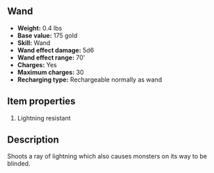 ## Wand
- **Weight:** 0.4 lbs
- **Base value:** 175 gold
- **Skill:** Wand
- **Wand effect damage:** 5d6
- **Wand effect range:** 70'
- **Charges:** Yes
- **Maximum charges:** 30
- **Recharging type:** Rechargeable normally as wand
## Item properties
1. Lightning resistant
## Description
Shoots a ray of lightning which also causes monsters on its way to be blinded.
